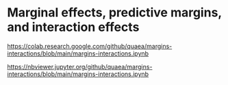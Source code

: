 # Marginal effects, predictive margins, and interaction effects

https://colab.research.google.com/github/quaea/margins-interactions/blob/main/margins-interactions.ipynb

https://nbviewer.jupyter.org/github/quaea/margins-interactions/blob/main/margins-interactions.ipynb
